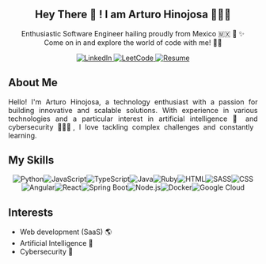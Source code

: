 <div align="center">
    <h2>Hey There 👋 ! I am Arturo Hinojosa 👨🏽‍💻</h2>
    <p> Enthusiastic Software Engineer hailing proudly from Mexico 🇲🇽 🌮 ✨ <br>
        Come on in and explore the world of code with me! 👨‍💻</p>
    <p dir="auto">
        <a href="https://www.linkedin.com/in/arturo-hinojosa/" target="_blank" rel="nofollow">
            <img src="https://camo.githubusercontent.com/a59bf6f177205e24215f5010b0206f1c6450fd207f13ae7d8b20b1562ae9120e/68747470733a2f2f696d672e736869656c64732e696f2f62616467652f2d4c696e6b6564496e2d3030373742353f7374796c653d666f722d7468652d6261646765266c6f676f3d6c696e6b6564696e266c6f676f436f6c6f723d7768697465" alt="LinkedIn" style="max-width: 100%;">
        </a>
        <a href="https://leetcode.com/u/arturohin16/" target="_blank" rel="nofollow">
            <img src="https://camo.githubusercontent.com/18f3ed31825c9c5628833df8afda87e99a0c566aaf1f82af597b2a8a3a4dfabf/68747470733a2f2f696d672e736869656c64732e696f2f62616467652f2d4c6565745f436f64652d6536376532323f7374796c653d666f722d7468652d6261646765266c6f676f3d6c656574636f6465266c6f676f436f6c6f723d7768697465" alt="LeetCode" style="max-width: 100%;">
        </a>
          <a href="https://drive.google.com/file/d/1Jk_XWZHU-32vbwxADOwtANExP-fQQVCq/view?usp=sharing" target="_blank" rel="nofollow">
            <img src="https://camo.githubusercontent.com/28e4f96b5e0b3f8b6757a0b155b95b40c8f0782f937524ee24c31b4a8c1b8d67/68747470733a2f2f696d672e736869656c64732e696f2f62616467652f2d526573756d652d3030373742353f7374796c653d666f722d7468652d6261646765266c6f676f3d646f6373266c6f676f436f6c6f723d7768697465" alt="Resume" style="max-width: 100%;">
        </a>
    </p>
</div>

<div align="justify">
  <h2>About Me</h2>
  <p>Hello! I'm Arturo Hinojosa, a technology enthusiast with a passion for building innovative and scalable solutions. With experience in various technologies and a particular interest in artificial intelligence 🧠 and cybersecurity 👮🏽‍♂️, I love tackling complex challenges and constantly learning.</p>
</div>

<div align="center">
  <h2 align="left">My Skills</h2>
  <div style="display: flex; flex-wrap: wrap; justify-content: center;">
    <img src="https://img.shields.io/badge/-Python-3776AB?logo=python&logoColor=white&style=flat" alt="Python">
    <img src="https://img.shields.io/badge/-JavaScript-F7DF1E?logo=javascript&logoColor=black&style=flat" alt="JavaScript">
    <img src="https://img.shields.io/badge/-TypeScript-3178C6?logo=typescript&logoColor=white&style=flat" alt="TypeScript">
    <img src="https://img.shields.io/badge/-Java-007396?logo=java&logoColor=white&style=flat" alt="Java">
    <img src="https://img.shields.io/badge/-Ruby-CC342D?logo=ruby&logoColor=white&style=flat" alt="Ruby">
    <img src="https://img.shields.io/badge/-HTML-E34F26?logo=html5&logoColor=white&style=flat" alt="HTML">
    <img src="https://img.shields.io/badge/-SASS-CC6699?logo=sass&logoColor=white&style=flat" alt="SASS">
    <img src="https://img.shields.io/badge/-CSS-1572B6?logo=css3&logoColor=white&style=flat" alt="CSS">
    <img src="https://img.shields.io/badge/-Angular-DD0031?logo=angular&logoColor=white&style=flat" alt="Angular">
    <img src="https://img.shields.io/badge/-React-61DAFB?logo=react&logoColor=white&style=flat" alt="React">
    <img src="https://img.shields.io/badge/-Spring%20Boot-6DB33F?logo=spring-boot&logoColor=white&style=flat" alt="Spring Boot">
    <img src="https://img.shields.io/badge/-Node.js-339933?logo=node.js&logoColor=white&style=flat" alt="Node.js">
    <img src="https://img.shields.io/badge/-Docker-2496ED?logo=docker&logoColor=white&style=flat" alt="Docker">
    <img src="https://img.shields.io/badge/-Google%20Cloud-4285F4?logo=google-cloud&logoColor=white&style=flat" alt="Google Cloud">
  </div>
</div>

<div align="lefy">
  <h2>Interests</h2>
  <ul>
    <li>Web development (SaaS) 🌎</li>
    <li>Artificial Intelligence 🤖</li>
    <li>Cybersecurity 🚨</li>
  </ul>
</div>
